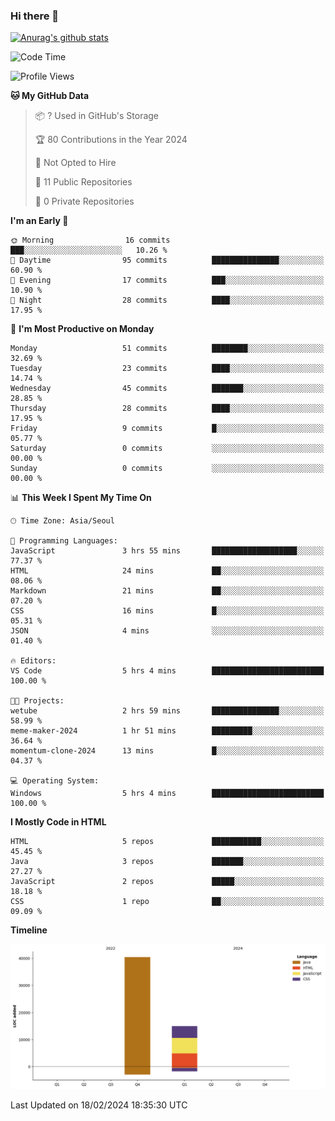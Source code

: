 ### Hi there 👋

[![Anurag's github stats](https://github-readme-stats.vercel.app/api?username=hong3737)](https://github.com/anuraghazra/github-readme-stats)
<!--START_SECTION:waka-->
![Code Time](http://img.shields.io/badge/Code%20Time-5%20hrs%204%20mins-blue)

![Profile Views](http://img.shields.io/badge/Profile%20Views-63-blue)

**🐱 My GitHub Data** 

> 📦 ? Used in GitHub's Storage 
 > 
> 🏆 80 Contributions in the Year 2024
 > 
> 🚫 Not Opted to Hire
 > 
> 📜 11 Public Repositories 
 > 
> 🔑 0 Private Repositories 
 > 
**I'm an Early 🐤** 

```text
🌞 Morning                16 commits          ███░░░░░░░░░░░░░░░░░░░░░░   10.26 % 
🌆 Daytime                95 commits          ███████████████░░░░░░░░░░   60.90 % 
🌃 Evening                17 commits          ███░░░░░░░░░░░░░░░░░░░░░░   10.90 % 
🌙 Night                  28 commits          ████░░░░░░░░░░░░░░░░░░░░░   17.95 % 
```
📅 **I'm Most Productive on Monday** 

```text
Monday                   51 commits          ████████░░░░░░░░░░░░░░░░░   32.69 % 
Tuesday                  23 commits          ████░░░░░░░░░░░░░░░░░░░░░   14.74 % 
Wednesday                45 commits          ███████░░░░░░░░░░░░░░░░░░   28.85 % 
Thursday                 28 commits          ████░░░░░░░░░░░░░░░░░░░░░   17.95 % 
Friday                   9 commits           █░░░░░░░░░░░░░░░░░░░░░░░░   05.77 % 
Saturday                 0 commits           ░░░░░░░░░░░░░░░░░░░░░░░░░   00.00 % 
Sunday                   0 commits           ░░░░░░░░░░░░░░░░░░░░░░░░░   00.00 % 
```


📊 **This Week I Spent My Time On** 

```text
🕑︎ Time Zone: Asia/Seoul

💬 Programming Languages: 
JavaScript               3 hrs 55 mins       ███████████████████░░░░░░   77.37 % 
HTML                     24 mins             ██░░░░░░░░░░░░░░░░░░░░░░░   08.06 % 
Markdown                 21 mins             ██░░░░░░░░░░░░░░░░░░░░░░░   07.20 % 
CSS                      16 mins             █░░░░░░░░░░░░░░░░░░░░░░░░   05.31 % 
JSON                     4 mins              ░░░░░░░░░░░░░░░░░░░░░░░░░   01.40 % 

🔥 Editors: 
VS Code                  5 hrs 4 mins        █████████████████████████   100.00 % 

🐱‍💻 Projects: 
wetube                   2 hrs 59 mins       ███████████████░░░░░░░░░░   58.99 % 
meme-maker-2024          1 hr 51 mins        █████████░░░░░░░░░░░░░░░░   36.64 % 
momentum-clone-2024      13 mins             █░░░░░░░░░░░░░░░░░░░░░░░░   04.37 % 

💻 Operating System: 
Windows                  5 hrs 4 mins        █████████████████████████   100.00 % 
```

**I Mostly Code in HTML** 

```text
HTML                     5 repos             ███████████░░░░░░░░░░░░░░   45.45 % 
Java                     3 repos             ███████░░░░░░░░░░░░░░░░░░   27.27 % 
JavaScript               2 repos             █████░░░░░░░░░░░░░░░░░░░░   18.18 % 
CSS                      1 repo              ██░░░░░░░░░░░░░░░░░░░░░░░   09.09 % 
```



**Timeline**

![Lines of Code chart](https://raw.githubusercontent.com/hong3737/hong3737/main/assets/bar_graph.png)


 Last Updated on 18/02/2024 18:35:30 UTC
<!--END_SECTION:waka-->
<!--
**hong3737/hong3737** is a ✨ _special_ ✨ repository because its `README.md` (this file) appears on your GitHub profile.

Here are some ideas to get you started:

- 🔭 I’m currently working on ...
- 🌱 I’m currently learning ...
- 👯 I’m looking to collaborate on ...
- 🤔 I’m looking for help with ...
- 💬 Ask me about ...
- 📫 How to reach me: ...
- 😄 Pronouns: ...
- ⚡ Fun fact: ...
-->
